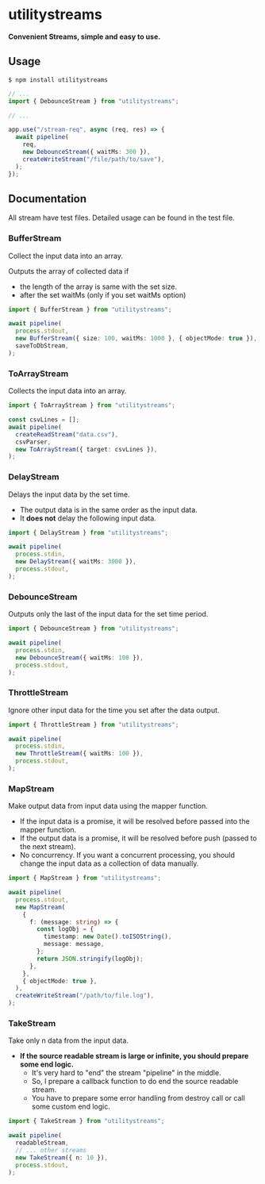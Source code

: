 # utilitystreams

**Convenient Streams, simple and easy to use.**

## Usage

```shell
$ npm install utilitystreams
```

```typescript
// ...
import { DebounceStream } from "utilitystreams";

// ...

app.use("/stream-req", async (req, res) => {
  await pipeline(
    req,
    new DebounceStream({ waitMs: 300 }),
    createWriteStream("/file/path/to/save"),
  );
});
```

## Documentation

All stream have test files. Detailed usage can be found in the test file.

### BufferStream

Collect the input data into an array.

Outputs the array of collected data if
- the length of the array is same with the set size.
- after the set waitMs (only if you set waitMs option)

```typescript
import { BufferStream } from "utilitystreams";

await pipeline(
  process.stdout,
  new BufferStream({ size: 100, waitMs: 1000 }, { objectMode: true }),
  saveToDbStream,
);
```

### ToArrayStream

Collects the input data into an array.

```typescript
import { ToArrayStream } from "utilitystreams";

const csvLines = [];
await pipeline(
  createReadStream("data.csv"),
  csvParser,
  new ToArrayStream({ target: csvLines }),
);
```

### DelayStream

Delays the input data by the set time.

- The output data is in the same order as the input data.
- It **does not** delay the following input data.

```typescript
import { DelayStream } from "utilitystreams";

await pipeline(
  process.stdin,
  new DelayStream({ waitMs: 3000 }),
  process.stdout,
);
```

### DebounceStream

Outputs only the last of the input data for the set time period.

```typescript
import { DebounceStream } from "utilitystreams";

await pipeline(
  process.stdin,
  new DebounceStream({ waitMs: 100 }),
  process.stdout,
);
```

### ThrottleStream

Ignore other input data for the time you set after the data output.

```typescript
import { ThrottleStream } from "utilitystreams";

await pipeline(
  process.stdin,
  new ThrottleStream({ waitMs: 100 }),
  process.stdout,
);
```

### MapStream

Make output data from input data using the mapper function.

- If the input data is a promise, it will be resolved before passed into the mapper function.
- If the output data is a promise, it will be resolved before push (passed to the next stream).
- No concurrency. If you want a concurrent processing, you should change the input data as a collection of data manually.

```typescript
import { MapStream } from "utilitystreams";

await pipeline(
  process.stdout,
  new MapStream(
    {
      f: (message: string) => {
        const logObj = {
          timestamp: new Date().toISOString(),
          message: message,
        };
        return JSON.stringify(logObj);
      },
    },
    { objectMode: true },
  ),
  createWriteStream("/path/to/file.log"),
);
```

### TakeStream

Take only n data from the input data.

- **If the source readable stream is large or infinite, you should prepare some end logic.**
  - It's very hard to "end" the stream "pipeline" in the middle.
  - So, I prepare a callback function to do end the source readable stream.
  - You have to prepare some error handling from destroy call or call some custom end logic.

```typescript
import { TakeStream } from "utilitystreams";

await pipeline(
  readableStream,
  // ... other streams
  new TakeStream({ n: 10 }),
  process.stdout,
);
```
